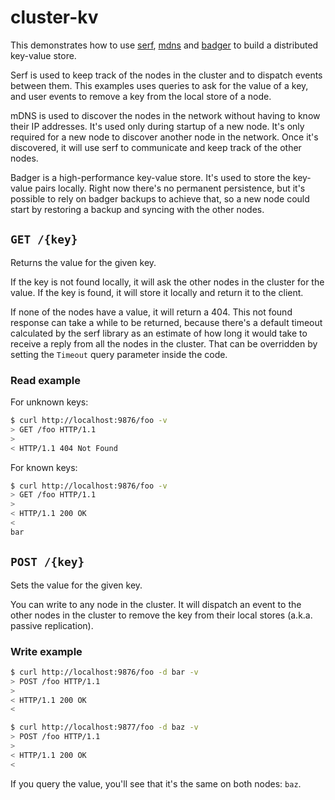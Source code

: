 # cluster-kv

This demonstrates how to use [serf](https://github.com/hashicorp/serf/serf), [mdns](https://github.com/hashicorp/mdns) and [badger](https://github.com/dgraph-io/badger/v4) to build a distributed key-value store.

Serf is used to keep track of the nodes in the cluster and to dispatch events between them. This examples uses queries to ask for the value of a key, and user events to remove a key from the local store of a node.

mDNS is used to discover the nodes in the network without having to know their IP addresses. It's used only during startup of a new node. It's only required for a new node to discover another node in the network. Once it's discovered, it will use serf to communicate and keep track of the other nodes.

Badger is a high-performance key-value store. It's used to store the key-value pairs locally. Right now there's no permanent persistence, but it's possible to rely on badger backups to achieve that, so a new node could start by restoring a backup and syncing with the other nodes.

## `GET /{key}`

Returns the value for the given key.

If the key is not found locally, it will ask the other nodes in the cluster for the value. If the key is found, it will store it locally and return it to the client.

If none of the nodes have a value, it will return a 404. This not found response can take a while to be returned, because there's a default timeout calculated by the serf library as an estimate of how long it would take to receive a reply from all the nodes in the cluster. That can be overridden by setting the `Timeout` query parameter inside the code.

### Read example

For unknown keys:

```bash
$ curl http://localhost:9876/foo -v
> GET /foo HTTP/1.1
>
< HTTP/1.1 404 Not Found
```

For known keys:

```bash
$ curl http://localhost:9876/foo -v
> GET /foo HTTP/1.1
>
< HTTP/1.1 200 OK
<
bar
```

## `POST /{key}`

Sets the value for the given key.

You can write to any node in the cluster. It will dispatch an event to the other nodes in the cluster to remove the key from their local stores (a.k.a. passive replication).

### Write example

```bash
$ curl http://localhost:9876/foo -d bar -v
> POST /foo HTTP/1.1
>
< HTTP/1.1 200 OK
<
```

```bash
$ curl http://localhost:9877/foo -d baz -v
> POST /foo HTTP/1.1
>
< HTTP/1.1 200 OK
<
```

If you query the value, you'll see that it's the same on both nodes: `baz`.

